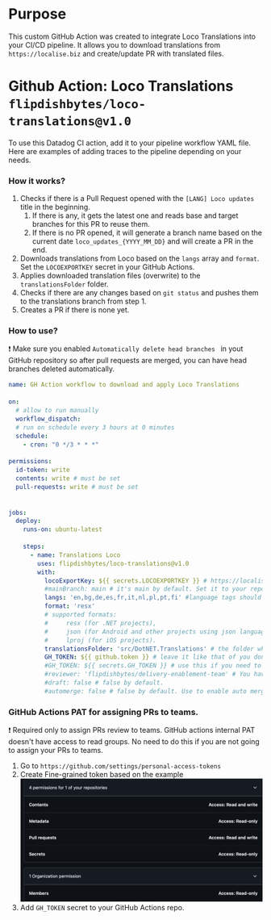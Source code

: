 # Purpose

This custom GitHub Action was created to integrate Loco Translations into your CI/CD pipeline. It allows you to download translations from `https://localise.biz` and create/update PR with translated files.

# Github Action: Loco Translations `flipdishbytes/loco-translations@v1.0`

To use this Datadog CI action, add it to your pipeline workflow YAML file. Here are examples of adding traces to the pipeline depending on your needs.

### How it works?

1. Checks if there is a Pull Request opened with the `[LANG] Loco updates` title in the beginning.
    1. If there is any, it gets the latest one and reads base and target branches for this PR to reuse them.
    2. If there is no PR opened, it will generate a branch name based on the current date `loco_updates_{YYYY_MM_DD}` and will create a PR in the end.
2. Downloads translations from Loco based on the `langs` array and `format`. Set the `LOCOEXPORTKEY` secret in your GitHub Actions.
3. Applies downloaded translation files (overwrite) to the `translationsFolder` folder.
4. Checks if there are any changes based on `git status` and pushes them to the translations branch from step 1.
5. Creates a PR if there is none yet.

### How to use?

❗ Make sure you enabled `Automatically delete head branches ` in yout GitHub repository so after pull requests are merged, you can have head branches deleted automatically.

```yaml
name: GH Action workflow to download and apply Loco Translations

on:
  # allow to run manually
  workflow_dispatch:
  # run on schedule every 3 hours at 0 minutes
  schedule:
    - cron: "0 */3 * * *"

permissions: 
  id-token: write
  contents: write # must be set
  pull-requests: write # must be set


jobs:
  deploy:
    runs-on: ubuntu-latest

    steps:
      - name: Translations Loco
        uses: flipdishbytes/loco-translations@v1.0
        with:
          locoExportKey: ${{ secrets.LOCOEXPORTKEY }} # https://localise.biz -> Project -> Developer tools -> Export key from your Loco project. Set LOCOEXPORTKEY secret in your GitHub Actions.
          #mainBranch: main # it's main by default. Set it to your repository default branch if it's needed. Not required.
          langs: 'en,bg,de,es,fr,it,nl,pl,pt,fi' #language tags should match Loco languages from the project
          format: 'resx'
          # supported formats: 
          #     resx (for .NET projects),
          #     json (for Android and other projects using json language files),
          #     lproj (for iOS projects).
          translationsFolder: 'src/DotNET.Translations' # the folder where yout translation files are located.
          GH_TOKEN: ${{ github.token }} # leave it like that of you don't need to assign PR to teams for review.
          #GH_TOKEN: ${{ secrets.GH_TOKEN }} # use this if you need to assign PR to teams.
          #reviewer: 'flipdishbytes/delivery-enablement-team' # You have to set GH_TOKEN to your PAT if you want to add teams as revievers. Use comma if you need more than one team.
          #draft: false # false by default.
          #automerge: false # false by default. Use to enable auto merge after necessary requirements are met
```

### GitHub Actions PAT for assigning PRs to teams.
❗ Required only to assign PRs review to teams. GitHub actions internal PAT doesn't have access to read groups. No need to do this if you are not going to assign your PRs to teams.
1. Go to `https://github.com/settings/personal-access-tokens`
2. Create Fine-grained token based on the example
![GitHub Actions PAT Example](GitHubActionsPAT.png)
3. Add `GH_TOKEN` secret to your GitHub Actions repo.
